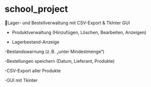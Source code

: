 # school_project
📝Lager- und Bestellverwaltung mit CSV-Export &amp; TkInter GUI



- Produktverwaltung (Hinzufügen, Löschen, Bearbeiten, Anzeigen)

- Lagerbestand-Anzeige

-Bestandswarnung (z. B. „unter Mindestmenge“)

-Bestellungen speichern (Datum, Lieferant, Produkte)

-CSV-Export aller Produkte

-GUI mit Tkinter 
